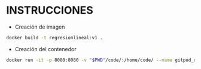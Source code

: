 # INSTRUCCIONES

* Creación de imagen
```bash
docker build -t regresionlineal:v1 .
```

* Creación del contenedor
```bash
docker run -it -p 8080:8080 -v "$PWD"/code/:/home/code/ --name gitpod_rl1 -h rl1 regresionlineal:v1
```